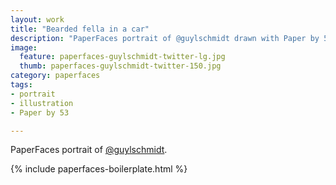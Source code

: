 ```yaml
---
layout: work
title: "Bearded fella in a car"
description: "PaperFaces portrait of @guylschmidt drawn with Paper by 53 on an iPad."
image: 
  feature: paperfaces-guylschmidt-twitter-lg.jpg
  thumb: paperfaces-guylschmidt-twitter-150.jpg
category: paperfaces
tags: 
- portrait
- illustration
- Paper by 53

---
```


PaperFaces portrait of [@guylschmidt](http://twitter.com/guylschmidt).

{% include paperfaces-boilerplate.html %}